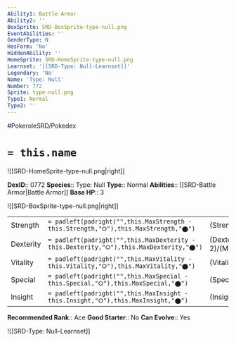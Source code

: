 ```yaml
---
Ability1: Battle Armor
Ability2: ''
BoxSprite: SRD-BoxSprite-type-null.png
EventAbilities: ''
GenderType: N
HasForm: 'No'
HiddenAbility: ''
HomeSprite: SRD-HomeSprite-type-null.png
Learnset: '[[SRD-Type: Null-Learnset]]'
Legendary: 'No'
Name: 'Type: Null'
Number: 772
Sprite: type-null.png
Type1: Normal
Type2: ''
---
```


#PokeroleSRD/Pokedex

# `= this.name`

![[SRD-HomeSprite-type-null.png|right]]

**DexID**:: 0772
**Species**:: Type: Null
**Type**:: Normal
**Abilities**:: [[SRD-Battle Armor|Battle Armor]]
**Base HP**:: 3

![[SRD-BoxSprite-type-null.png|right]]

|           |                                                                                        |                                          |
| --------- | -------------------------------------------------------------------------------------- | ---------------------------------------- |
| Strength  | `= padleft(padright("",this.MaxStrength - this.Strength,"⭘"),this.MaxStrength,"⬤")`    | (Strength::3)/(MaxStrength::6)   |
| Dexterity | `= padleft(padright("",this.MaxDexterity - this.Dexterity,"⭘"),this.MaxDexterity,"⬤")` | (Dexterity:: 2)/(MaxDexterity::4) |
| Vitality  | `= padleft(padright("",this.MaxVitality - this.Vitality,"⭘"),this.MaxVitality,"⬤")`    | (Vitality::3)/(MaxVitality::6)   |
| Special   | `= padleft(padright("",this.MaxSpecial - this.Special,"⭘"),this.MaxSpecial,"⬤")`       | (Special::3)/(MaxSpecial::6)     |
| Insight   | `= padleft(padright("",this.MaxInsight - this.Insight,"⭘"),this.MaxInsight,"⬤")`       | (Insight::3)/(MaxInsight::6)     |

**Recommended Rank**:: Ace
**Good Starter**:: No
**Can Evolve**:: Yes

![[SRD-Type: Null-Learnset]]